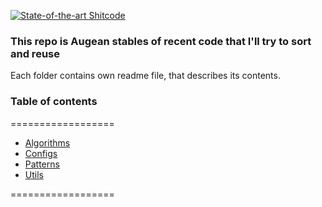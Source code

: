 <!--
/**
* @ Snippets repository
*
* by Den Hnatiuk
* https://github.com/DenysHnatiuk/snippets
*/
 -->
 [![State-of-the-art Shitcode](https://img.shields.io/static/v1?label=State-of-the-art&message=Shitcode&color=7B5804)](https://github.com/DenysHnatiuk/snippets)
### This repo is Augean stables of recent code that I'll try to sort and reuse
 Each folder contains own readme file, that describes its contents.

### Table of contents
==================
- [Algorithms](./algorithms/readme.md)
- [Configs](./configs/readme.md)
- [Patterns](./Patterns/readme.md)
- [Utils](./Utils/readme.md)

==================

